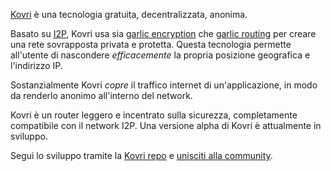 [Kovri](https://getbyterub.org/resources/byterubpedia/kovri.html) è una tecnologia gratuita, decentralizzata, anonima.

Basato su [I2P](https://getbyterub.org/resources/byterubpedia/i2p.html), Kovri usa sia [garlic encryption](https://getbyterub.org/resources/byterubpedia/garlic-encryption.html) che [garlic routing](https://getbyterub.org/resources/byterubpedia/garlic-routing.html) per creare una rete sovrapposta privata e protetta. Questa tecnologia permette all'utente di nascondere *efficacemente* la propria posizione geografica e l'indirizzo IP.

Sostanzialmente Kovri *copre* il traffico internet di un'applicazione, in modo da renderlo anonimo all'interno del network.

Kovri è un router leggero e incentrato sulla sicurezza, completamente compatibile con il network I2P. Una versione alpha di Kovri è attualmente in sviluppo.

Segui lo sviluppo tramite la [Kovri repo](https://github.com/byterubpay/kovri#downloads) e [unisciti alla community](https://github.com/byterubpay/kovri#contact).
